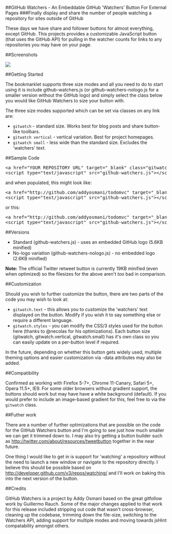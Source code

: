 ##GitHub Watchers - An Embeddable GitHub 'Watchers' Button For External Pages
###Finally display and share the number of people watching a repository for sites outside of GitHub

These days we have share and follower buttons for almost everything, except GitHub. This projects provides a customizable JavaScript button (that uses the GitHub API) for pulling in the watcher counts for links to any repositories you may have on your page. 

##Screenshots

<img src='http://www.blarnee.com/images/screenshots_gitwatchb.jpg'/>


##Getting Started

The bookmarklet supports three size modes and all you need to do to start using it is include github-watchers.js (or github-watchers-nologo.js for a smaller version without the GitHub logo) and simply select the class below you would like GitHub Watchers to size your button with.

The three size modes supported which can be set via classes on any link are:

<ul>
<li><code>gitwatch</code> - standard size. Works best for blog posts and share button-like toolbars.</li>
<li><code>gitwatch vertical</code> - vertical variation. Best for project homepages.</li>
<li><code>gitwatch small</code> - less wide than the standard size. Excludes the 'watchers' text.</li>
</ul>

##Sample Code

<pre>
&lt;a href=&quot;YOUR REPOSITORY URL&quot; target=&quot;_blank&quot; class=&quot;gitwatch&quot;&gt;YOUR FALLBACK LINK TEXT&lt;/a&gt;
&lt;script type=&quot;text/javascript&quot; src=&quot;github-watchers.js&quot;&gt;&lt;/script&gt;
</pre>

and when populated, this might look like:

<pre>
&lt;a href=&quot;http://github.com/addyosmani/todomvc&quot; target=&quot;_blank&quot; class=&quot;gitwatch&quot;&gt;Watch us on GitHub&lt;/a&gt;
&lt;script type=&quot;text/javascript&quot; src=&quot;github-watchers.js&quot;&gt;&lt;/script&gt;
</pre>

or this:

<pre>
&lt;a href=&quot;http://github.com/addyosmani/todomvc&quot; target=&quot;_blank&quot; class=&quot;gitwatch vertical&quot;&gt;Watch us on GitHub&lt;/a&gt;
&lt;script type=&quot;text/javascript&quot; src=&quot;github-watchers.js&quot;&gt;&lt;/script&gt;
</pre>

##Versions
<ul>
	<li>Standard (github-watchers.js) - uses an embedded GitHub logo (5.6KB minified)</li>
	<li>No-logo variation (github-watchers-nologo.js) - no embedded logo (2.6KB minified)</li>
</ul>

<strong>Note:</strong> The official Twitter retweet button is currently 19KB minified (even when optimized) so the filesizes for the above aren't *too* bad in comparison. 

##Customization

Should you wish to further customize the button, there are two parts of the code you may wish to look at:

<ul>
	<li><code>gitwatch.text</code> - this allows you to customize the 'watchers' text displayed on the button. Modify if you wish it to say something else or require a different language.</li>
	<li><code>gitwatch.styles</code> - you can modify the CSS/3 styles used for the button here (thanks to @necolas for his optimizations). Each button size (gitwatch, gitwatch.vertical, gitwatch.small) has it's own class so you can easily update on a per-button level if required.</li>
</ul>

In the future, depending on whether this button gets widely used, multiple theming options and easier customization via -data attributes may also be added.

##Compatibility

Confirmed as working with Firefox 5-7+, Chrome 11-Canary, Safari 5+, Opera 11.5+, IE9. For some older browsers without gradient support, the buttons should work but may have have a white background (default). If you would prefer to include an image-based gradient for this, feel free to via the <code>gitwatch</code> class.


##Futher work

There are a number of further optimizations that are possible on the code for the GitHub Watchers button and I'm going to see just how much smaller we can get it trimmed down to. I may also try getting a button builder such as http://twitter.com/about/resources/tweetbutton together in the near future.

One thing I would like to get in is support for 'watching' a repository without the need to launch a new window or navigate to the repository directly. I believe this should be possible based on http://developer.github.com/v3/repos/watching/ and I'll work on baking this into the next version of the button.

##Credits

GitHub Watchers is a project by Addy Osmani based on the great gitfollow work by Guillermo Rauch. Some of the major changes applied to that work for this release included stripping out code that wasn't cross-browser, cleaning up the codebase, trimming down the file-size, switching to the Watchers API, adding support for multiple modes and moving towards jsHint compatability amongst others. 



 
